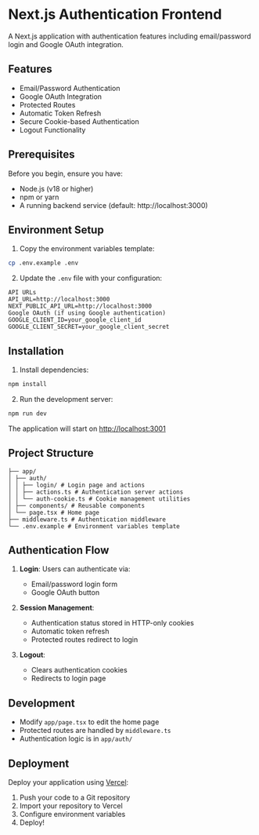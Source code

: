 # Next.js Authentication Frontend

A Next.js application with authentication features including email/password login and Google OAuth integration.

## Features

- Email/Password Authentication
- Google OAuth Integration
- Protected Routes
- Automatic Token Refresh
- Secure Cookie-based Authentication
- Logout Functionality

## Prerequisites

Before you begin, ensure you have:

- Node.js (v18 or higher)
- npm or yarn
- A running backend service (default: http://localhost:3000)

## Environment Setup

1. Copy the environment variables template:

```bash
cp .env.example .env
```

2. Update the `.env` file with your configuration:

```env
API URLs
API_URL=http://localhost:3000
NEXT_PUBLIC_API_URL=http://localhost:3000
Google OAuth (if using Google authentication)
GOOGLE_CLIENT_ID=your_google_client_id
GOOGLE_CLIENT_SECRET=your_google_client_secret
```

## Installation

1. Install dependencies:

```bash
npm install
```

2. Run the development server:

```bash
npm run dev
```

The application will start on [http://localhost:3001](http://localhost:3001)

## Project Structure

```
├── app/
│ ├── auth/
│ │ ├── login/ # Login page and actions
│ │ ├── actions.ts # Authentication server actions
│ │ └── auth-cookie.ts # Cookie management utilities
│ ├── components/ # Reusable components
│ └── page.tsx # Home page
├── middleware.ts # Authentication middleware
└── .env.example # Environment variables template
```

## Authentication Flow

1. **Login**: Users can authenticate via:

   - Email/password login form
   - Google OAuth button

2. **Session Management**:

   - Authentication status stored in HTTP-only cookies
   - Automatic token refresh
   - Protected routes redirect to login

3. **Logout**:
   - Clears authentication cookies
   - Redirects to login page

## Development

- Modify `app/page.tsx` to edit the home page
- Protected routes are handled by `middleware.ts`
- Authentication logic is in `app/auth/`

## Deployment

Deploy your application using [Vercel](https://vercel.com/new):

1. Push your code to a Git repository
2. Import your repository to Vercel
3. Configure environment variables
4. Deploy!
